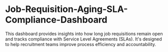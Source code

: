 # Job-Requisition-Aging-SLA-Compliance-Dashboard
This dashboard provides insights into how long job requisitions remain open and tracks compliance with Service Level Agreements (SLAs). It's designed to help recruitment teams improve process efficiency and accountability.
